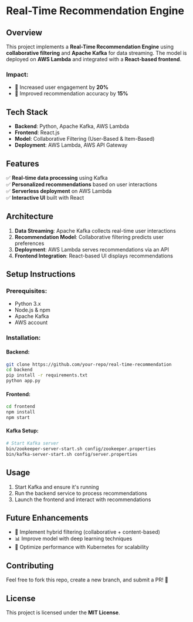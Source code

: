 # Real-Time Recommendation Engine

## Overview
This project implements a **Real-Time Recommendation Engine** using **collaborative filtering** and **Apache Kafka** for data streaming. The model is deployed on **AWS Lambda** and integrated with a **React-based frontend**.

### Impact:
- 🚀 Increased user engagement by **20%**  
- 🎯 Improved recommendation accuracy by **15%**  

## Tech Stack
- **Backend**: Python, Apache Kafka, AWS Lambda  
- **Frontend**: React.js  
- **Model**: Collaborative Filtering (User-Based & Item-Based)  
- **Deployment**: AWS Lambda, AWS API Gateway  

## Features
✅ **Real-time data processing** using Kafka  
✅ **Personalized recommendations** based on user interactions  
✅ **Serverless deployment** on AWS Lambda  
✅ **Interactive UI** built with React  

## Architecture
1. **Data Streaming**: Apache Kafka collects real-time user interactions  
2. **Recommendation Model**: Collaborative filtering predicts user preferences  
3. **Deployment**: AWS Lambda serves recommendations via an API  
4. **Frontend Integration**: React-based UI displays recommendations  

## Setup Instructions

### Prerequisites:
- Python 3.x
- Node.js & npm
- Apache Kafka
- AWS account

### Installation:

#### Backend:
```bash
git clone https://github.com/your-repo/real-time-recommendation
cd backend
pip install -r requirements.txt
python app.py
```

#### Frontend:
```bash
cd frontend
npm install
npm start
```

#### Kafka Setup:
```bash
# Start Kafka server
bin/zookeeper-server-start.sh config/zookeeper.properties
bin/kafka-server-start.sh config/server.properties
```

## Usage
1. Start Kafka and ensure it's running  
2. Run the backend service to process recommendations  
3. Launch the frontend and interact with recommendations  

## Future Enhancements
- 🔄 Implement hybrid filtering (collaborative + content-based)  
- 📊 Improve model with deep learning techniques  
- 🚀 Optimize performance with Kubernetes for scalability  

## Contributing
Feel free to fork this repo, create a new branch, and submit a PR! 🚀  

## License
This project is licensed under the **MIT License**.
